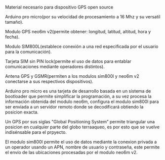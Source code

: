 Material necesario para dispositivo GPS open source

Arduino pro micro(por su velocidad de procesamiento a 16 Mhz y su versatil tamaño).

Modulo GPS neo6m v2(permite obtener: longitud, latitud, altitud, hora y fecha).

Modulo SIM800L(establece conexión a una red especificada por el usuario para la comunicación).

Tarjeta SIM sin PIN lock(permite el uso de datos para entablar comunicaciones mediante operadores distintos).

Antena GPS y GSMR(permiten a los modulos sim800l y neo6m v2 conectarse a sus respectivos dispositivos).

Arduino pro micro es una tarjeta de desarrollo basada en un sistema de bootloader que permite
simplificar la programación, a su vez procesa la información obtenida del modulo neo6m, configura
el modulo sim800l para ser enviada a un servidor remoto donde se decodificará obtiendo la posicion exacta.

Un GPS por sus siglas "Global Positioning System” permite triangular una posicion en cualquier
parte del globo terraaqueo, es por esto que se vuelve indisénsable para el prpyecto.

El modulo sim800l permite el uso de datos mediante la conexion privada a un operador usando un APN,
nombre de usuario y contraseña, este permite el envío de las ubicaciones procesadas por el modulo neo6m v2.

